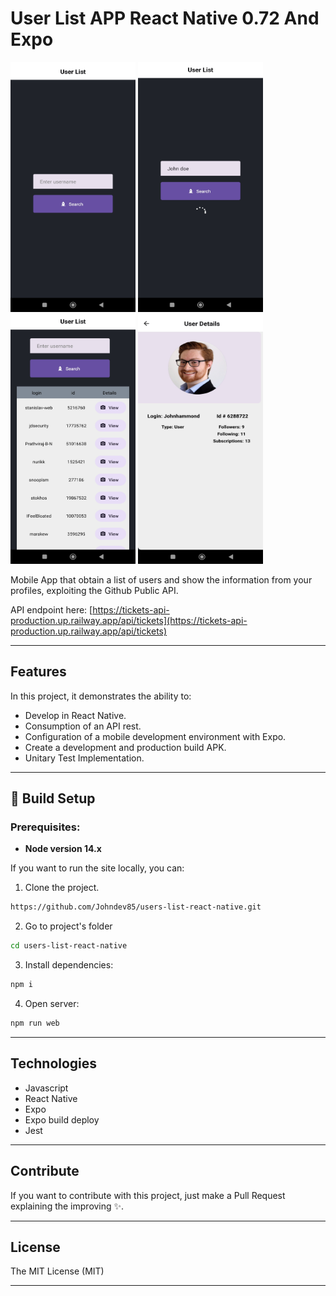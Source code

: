 # User List APP React Native 0.72 And Expo

<div>
<img src="assets/capture.jpg"  width="200" height="400">
<img src="assets/capture2.jpg" width="200" height="400">
</div>
<div>
<img src="assets/capture3.jpg" width="200" height="400">
<img src="assets/capture4.jpg" width="200" height="400">
</div>

Mobile App that obtain a list of users and show the information from your profiles, exploiting the Github Public API.

API endpoint here: [https://tickets-api-production.up.railway.app/api/tickets](https://tickets-api-production.up.railway.app/api/tickets)

---

## Features

In this project, it demonstrates the ability to:

- Develop in React Native.
- Consumption of an API rest.
- Configuration of a mobile development environment with Expo.
- Create a development and production build APK.
- Unitary Test Implementation.

---

## 🚀 Build Setup

### Prerequisites:

- **Node version 14.x**

If you want to run the site locally, you can:

1. Clone the project.

```bash
https://github.com/Johndev85/users-list-react-native.git
```

2. Go to project's folder

```bash
cd users-list-react-native
```

3. Install dependencies:

```bash
npm i
```

4. Open server:

```bash
npm run web
```

---

## Technologies

- Javascript
- React Native
- Expo
- Expo build deploy
- Jest

---

## Contribute

If you want to contribute with this project, just make a Pull Request explaining the improving ✨.

---

## License

The MIT License (MIT)

---
